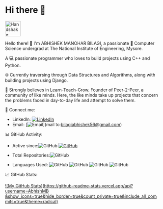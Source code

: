 # Hi there 👋

<!-- Animated Handshake Gif -->
<img src="https://example.com/path/to/animated-handshake.gif" alt="Handshake" width="50"/>

Hello there! 👋 I'm ABHISHEK MANOHAR BILAGI, a passionate 🚀 Computer Science undergrad at The National Institute of Engineering, Mysore.

A 💻 passionate programmer who loves to build projects using C++ and Python.

🌐 Currently traversing through Data Structures and Algorithms, along with building projects using Django.

🚀 Strongly believes in Learn-Teach-Grow. Founder of Peer-2-Peer, a community of like minds. Here, the like minds take up projects that concern the problems faced in day-to-day life and attempt to solve them.

📧 Connect me:
- LinkedIn: [![LinkedIn](https://img.shields.io/badge/-LinkedIn-blue?style=flat-square&logo=linkedin&logoColor=white&link=www.linkedin.com/in/abhishek-mb5113)](https://www.linkedin.com/in/www.linkedin.com/in/abhishek-mb5113/)
- Email: [![Email](https://img.shields.io/badge/-Email-red?style=flat-square&logo=gmail&logoColor=white&link=bilagiabhishek56@gmail.com)](mail to:bilagiabhishek56@gmail.com)

📊 GitHub Activity:
- Active since:![GitHub](https://img.shields.io/badge/-GitHub-gray?style=flat-square&logo=github&logoColor=white) [![GitHub](https://img.shields.io/github/last-commit/AbhishMB/AbhishMB?style=flat-square)](https://github.com/AbhishMB)

- Total Repositories:![GitHub](https://img.shields.io/badge/Total%20Repositories-20-brightgreen?style=flat-square)
  
- Languages Used:
  ![GitHub](https://img.shields.io/badge/JavaScript-40%25-yellow?style=flat-square)
  ![GitHub](https://img.shields.io/badge/Python-30%25-blue?style=flat-square)
  ![GitHub](https://img.shields.io/badge/HTML/CSS-20%25-orange?style=flat-square)
  ![GitHub](https://img.shields.io/badge/Other-10%25-lightgrey?style=flat-square)

📈 GitHub Stats:

[![My GitHub Stats](https://github-readme-stats.vercel.app/api?username=AbhishMB &show_icons=true&hide_border=true&count_private=true&include_all_commits=true&theme=radical)](https://github.com/AbhishMB)





